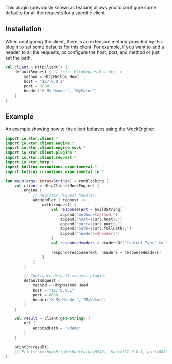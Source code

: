 [//]: # (title: Default request)

<include src="lib.xml" include-id="outdated_warning"/>

This plugin (previously known as feature) allows you to configure some defaults for all the requests for a specific client.



## Installation

When configuring the client, there is an extension method provided by this plugin to set some defaults for this client.
For example, if you want to add a header to all the requests, or configure the host, port, and method or just set the path.

```kotlin
val client = HttpClient() {
    defaultRequest { // this: HttpRequestBuilder ->
        method = HttpMethod.Head
        host = "127.0.0.1"
        port = 8080
        header("X-My-Header", "MyValue")
    }
}
```

## Example

An example showing how to the client behaves using the [MockEngine](http-client_testing.md):

```kotlin
import io.ktor.client.*
import io.ktor.client.engine.*
import io.ktor.client.engine.mock.*
import io.ktor.client.plugins.*
import io.ktor.client.request.*
import io.ktor.http.*
import kotlinx.coroutines.experimental.*
import kotlinx.coroutines.experimental.io.*

fun main(args: Array<String>) = runBlocking {
    val client = HttpClient(MockEngine) {
        engine {
            // Register request handler.
            addHandler { request ->
                with(request) {
                    val responseText = buildString{
                        append("method=$method,")
                        append("host=${url.host},")
                        append("port=${url.port},")
                        append("path=${url.fullPath},")
                        append("headers=$headers")
                    }
                    val responseHeaders = headersOf("Content-Type" to listOf(ContentType.Text.Plain.toString()))

                    respond(responseText, headers = responseHeaders)
                }
            }
        }

        // Configure default request plugin.
        defaultRequest {
            method = HttpMethod.Head
            host = "127.0.0.1"
            port = 8080
            header("X-My-Header", "MyValue")
        }
    }

    val result = client.get<String> {
        url {
            encodedPath = "/demo"
        }
    }

    println(result)
    // Prints: method=HttpMethod(value=HEAD), host=127.0.0.1, port=8080, path=/demo, headers=Headers [X-My-Header=[MyValue], Accept=[*/*]]
}

```